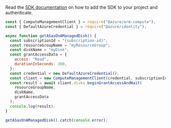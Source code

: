Read the [SDK documentation](https://github.com/Azure/azure-sdk-for-js/blob/%40azure%2Farm-compute_17.3.1/sdk/compute/arm-compute/README.md) on how to add the SDK to your project and authenticate.

```javascript
const { ComputeManagementClient } = require("@azure/arm-compute");
const { DefaultAzureCredential } = require("@azure/identity");

async function getASasOnAManagedDisk() {
  const subscriptionId = "{subscription-id}";
  const resourceGroupName = "myResourceGroup";
  const diskName = "myDisk";
  const grantAccessData = {
    access: "Read",
    durationInSeconds: 300,
  };
  const credential = new DefaultAzureCredential();
  const client = new ComputeManagementClient(credential, subscriptionId);
  const result = await client.disks.beginGrantAccessAndWait(
    resourceGroupName,
    diskName,
    grantAccessData
  );
  console.log(result);
}

getASasOnAManagedDisk().catch(console.error);
```

